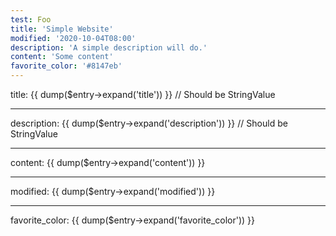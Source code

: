 ```yaml
---
test: Foo
title: 'Simple Website'
modified: '2020-10-04T08:00'
description: 'A simple description will do.'
content: 'Some content'
favorite_color: '#8147eb'
---
```


title: {{ dump($entry->expand('title')) }} // Should be StringValue

---

description: {{ dump($entry->expand('description')) }} // Should be StringValue

---

content: {{ dump($entry->expand('content')) }}

---

modified: {{ dump($entry->expand('modified')) }}

---

favorite_color: {{ dump($entry->expand('favorite_color')) }}
